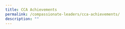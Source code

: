 ```yaml
---
title: CCA Achievements
permalink: /compassionate-leaders/cca-achievements/
description: ""
---
```

